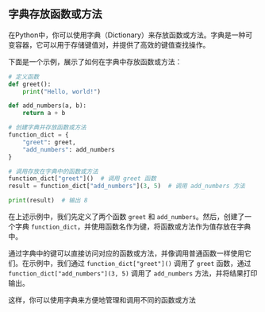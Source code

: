 ## 字典存放函数或方法

在Python中，你可以使用字典（Dictionary）来存放函数或方法。字典是一种可变容器，它可以用于存储键值对，并提供了高效的键值查找操作。

下面是一个示例，展示了如何在字典中存放函数或方法：

```python
# 定义函数
def greet():
    print("Hello, world!")

def add_numbers(a, b):
    return a + b

# 创建字典并存放函数或方法
function_dict = {
    "greet": greet,
    "add_numbers": add_numbers
}

# 调用存放在字典中的函数或方法
function_dict["greet"]()  # 调用 greet 函数
result = function_dict["add_numbers"](3, 5)  # 调用 add_numbers 方法

print(result)  # 输出 8
```



在上述示例中，我们先定义了两个函数 `greet` 和 `add_numbers`。然后，创建了一个字典 `function_dict`，并使用函数名作为键，将函数或方法作为值存放在字典中。

通过字典中的键可以直接访问对应的函数或方法，并像调用普通函数一样使用它们。在示例中，我们通过 `function_dict["greet"]()` 调用了 `greet` 函数，通过 `function_dict["add_numbers"](3, 5)` 调用了 `add_numbers` 方法，并将结果打印输出。

这样，你可以使用字典来方便地管理和调用不同的函数或方法